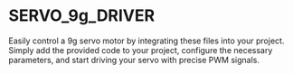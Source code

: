 # SERVO_9g_DRIVER
Easily control a 9g servo motor by integrating these files into your project. Simply add the provided code to your project, configure the necessary parameters, and start driving your servo with precise PWM signals.


